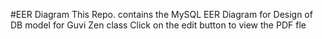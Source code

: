 #EER Diagram This Repo. contains the MySQL EER Diagram for Design of DB model for Guvi Zen class
Click on the edit button to view the PDF fle
